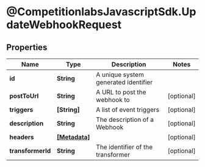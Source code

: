 # @CompetitionlabsJavascriptSdk.UpdateWebhookRequest

## Properties

Name | Type | Description | Notes
------------ | ------------- | ------------- | -------------
**id** | **String** | A unique system generated identifier | 
**postToUrl** | **String** | A URL to post the webhook to | [optional] 
**triggers** | **[String]** | A list of event triggers | [optional] 
**description** | **String** | The description of a Webhook | [optional] 
**headers** | [**[Metadata]**](docs/Metadata.md) |  | [optional] 
**transformerId** | **String** | The identifier of the transformer | [optional] 


